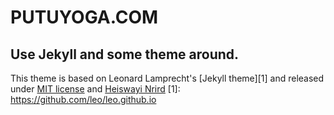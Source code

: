 # PUTUYOGA.COM

## Use Jekyll and some theme around.

This theme is based on Leonard Lamprecht's [Jekyll theme][1] and released under [MIT license](LICENSE) and [Heiswayi Nrird](http://heiswayi.github.io)
[1]: https://github.com/leo/leo.github.io
